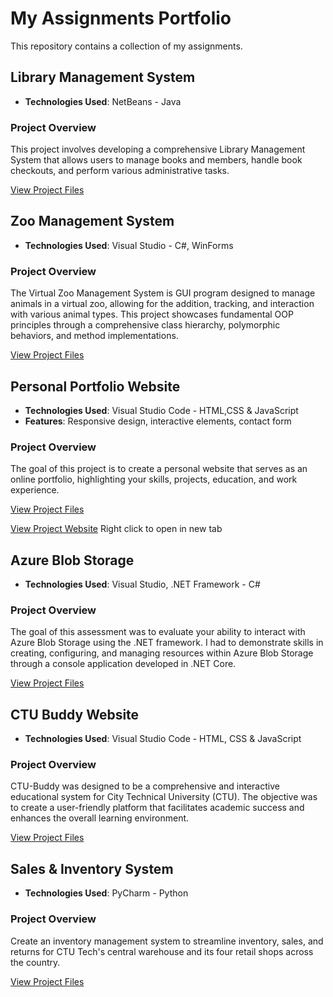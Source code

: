 # My Assignments Portfolio
This repository contains a collection of my assignments.

## Library Management System
- **Technologies Used**: NetBeans - Java

### Project Overview
This project involves developing a comprehensive Library Management System that allows users to manage books and members, handle book checkouts, and perform various administrative tasks.

[View Project Files](LibraryManagementSystem/)

## Zoo Management System
- **Technologies Used**: Visual Studio - C#, WinForms

### Project Overview
The Virtual Zoo Management System is GUI program designed to manage animals in a virtual zoo, allowing for the addition, tracking, and interaction with various animal types. This project showcases fundamental OOP principles through a comprehensive class hierarchy, polymorphic behaviors, and method implementations.

[View Project Files](ZooManagementSystem/)

## Personal Portfolio Website

- **Technologies Used**: Visual Studio Code - HTML,CSS & JavaScript
- **Features**: Responsive design, interactive elements, contact form

### Project Overview
The goal of this project is to create a personal website that serves as an online portfolio, highlighting your skills, projects, education, and work experience.

[View Project Files](PersonalPortfilioWebsite/)

[View Project Website](http://simone-portfolio.infinityfreeapp.com/?i=1) Right click to open in new tab

## Azure Blob Storage
- **Technologies Used**: Visual Studio, .NET Framework - C#

### Project Overview
The goal of this assessment was to evaluate your ability to interact with Azure Blob Storage using the .NET framework. I had to demonstrate skills in creating, configuring, and managing resources within Azure Blob Storage through a console application developed in .NET Core.

[View Project Files](AzureBlobStorageAssessment/)
## CTU Buddy Website
- **Technologies Used**: Visual Studio Code - HTML, CSS & JavaScript
  
### Project Overview   
CTU-Buddy was designed to be a comprehensive and interactive educational system for City Technical University (CTU). The objective was to create a user-friendly platform that facilitates academic success and enhances the overall learning environment.

[View Project Files](CTU-Buddy/)

## Sales & Inventory System

- **Technologies Used**: PyCharm - Python

### Project Overview    
Create an inventory management system to streamline inventory, sales, and returns for CTU Tech's central warehouse and its four retail shops across the country.

[View Project Files](Sales&InventorySystem/)
